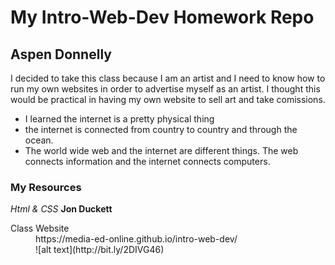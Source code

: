 # My Intro-Web-Dev Homework Repo
## Aspen Donnelly
I decided to take this class because I am an artist and I need to know how to run my own websites in order to advertise myself as an artist. I thought this would be practical in having my own website to sell art and take comissions.
* I learned the internet is a pretty physical thing
* the internet is connected from country to country and through the ocean.
* The world wide web and the internet are different things. The web connects information and the internet connects computers.

### My Resources
*Html & CSS* **Jon Duckett**
<dl>
<dt>Class Website </dt>
<dd>https://media-ed-online.github.io/intro-web-dev/<dd/>
![alt text](http://bit.ly/2DIVG46)
